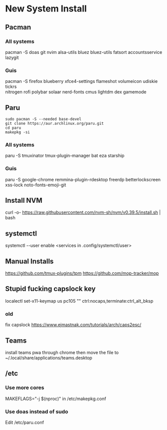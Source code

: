 # New System Install

## Pacman

### All systems

pacman -S doas git nvim alsa-utils bluez bluez-utils fatsort accountsservice lazygit

### Guis

pacman -S firefox blueberry xfce4-settings flameshot volumeicon udiskie tickrs \
 nitrogen rofi polybar solaar nerd-fonts cmus lightdm dex gamemode

## Paru

```
sudo pacman -S --needed base-devel
git clone https://aur.archlinux.org/paru.git
cd paru
makepkg -si
```

### All systems

paru -S tmuxinator tmux-plugin-manager bat eza starship

### Guis

paru -S google-chrome remmina-plugin-rdesktop freerdp betterlockscreen xss-lock noto-fonts-emoji-git

## Install NVM

curl -o- https://raw.githubusercontent.com/nvm-sh/nvm/v0.39.5/install.sh | bash

## systemctl

systemctl --user enable <services in .config/systemctl/user>

## Manual Installs

https://github.com/tmux-plugins/tpm
https://github.com/mop-tracker/mop

## Stupid fucking capslock key

localectl set-x11-keymap us pc105 "" ctrl:nocaps,terminate:ctrl_alt_bksp

### old

fix capslock https://www.ejmastnak.com/tutorials/arch/caps2esc/

## Teams

install teams pwa through chrome then move the file to ~/.local/share/applications/teams.desktop

## /etc

### Use more cores

MAKEFLAGS="-j $(nproc)" in /etc/makepkg.conf

### Use doas instead of sudo

Edit /etc/paru.conf
